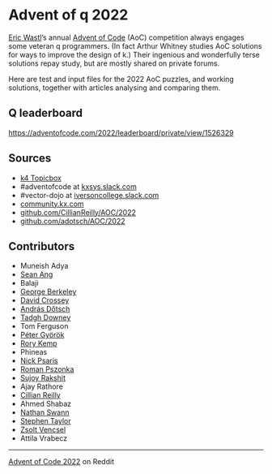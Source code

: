 Advent of q 2022
================

[Eric Wastl](http://was.tl)’s annual [Advent of Code](https://adventofcode.com) (AoC) competition always engages some veteran q programmers. (In fact Arthur Whitney studies AoC solutions for ways to improve the design of k.) Their ingenious and wonderfully terse solutions repay study, but are mostly shared on private forums. 

Here are test and input files for the 2022 AoC puzzles, and working solutions, together with articles analysing and comparing them. 

## Q leaderboard

https://adventofcode.com/2022/leaderboard/private/view/1526329

## Sources

* [k4 Topicbox](https://k4.topicbox.com/groups/k4)
* #adventofcode at [kxsys.slack.com](https://kxsys.slack.com)
* #vector-dojo at [iversoncollege.slack.com](https://iversoncollege.slack.com)
* [community.kx.com](https://community.kx.com)
* [github.com/CillianReilly/AOC/2022](https://github.com/CillianReilly/AOC/tree/master/2022)
* [github.com/adotsch/AOC/2022](https://github.com/adotsch/AOC/tree/master/2022)


## Contributors 

* Muneish Adya
* [Sean Ang](https://github.com/sean185)
* Balaji
* [George Berkeley](gberkeley4@gmail.com)
* [David Crossey](https://github.com/davidcrossey)
* [András Dőtsch](https://github.com/adotsch)
* [Tadgh Downey](mailto:tdowney@kx.com)
* Tom Ferguson
* [Péter Györök](https://github.com/gyorokpeter)
* [Rory Kemp](https://github.com/rak1507)
* Phineas
* [Nick Psaris](https://github.com/psaris)
* [Roman Pszonka](mailto:rpszonka@kx.com)
* [Sujoy Rakshit](https://github.com/SujoyRakshit)
* Ajay Rathore
* [Cillian Reilly](mailto:cillian.reilly2@gmail.com)
* Ahmed Shabaz
* [Nathan Swann](https://github.com/NathanSwann-AquaQ)
* [Stephen Taylor](https://github.com/StephenTaylor-Kx)
* [Zsolt Vencsel](mailto:zvenczel@kx.com)
* Attila Vrabecz

---

[Advent of Code 2022](https://www.reddit.com/r/adventofcode/) on Reddit
